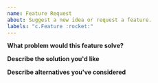 ```yaml
---
name: Feature Request
about: Suggest a new idea or request a feature.
labels: "c.Feature :rocket:"
---
```


**What problem would this feature solve?**
<!-- Provide a clear description of what the problem is. -->
<!-- Ex. I have an issue when... -->


**Describe the solution you'd like**
<!-- Provide a clear description of what you want to happen. -->


**Describe alternatives you've considered**
<!-- Let us know about other solutions you've tried or researched. -->
